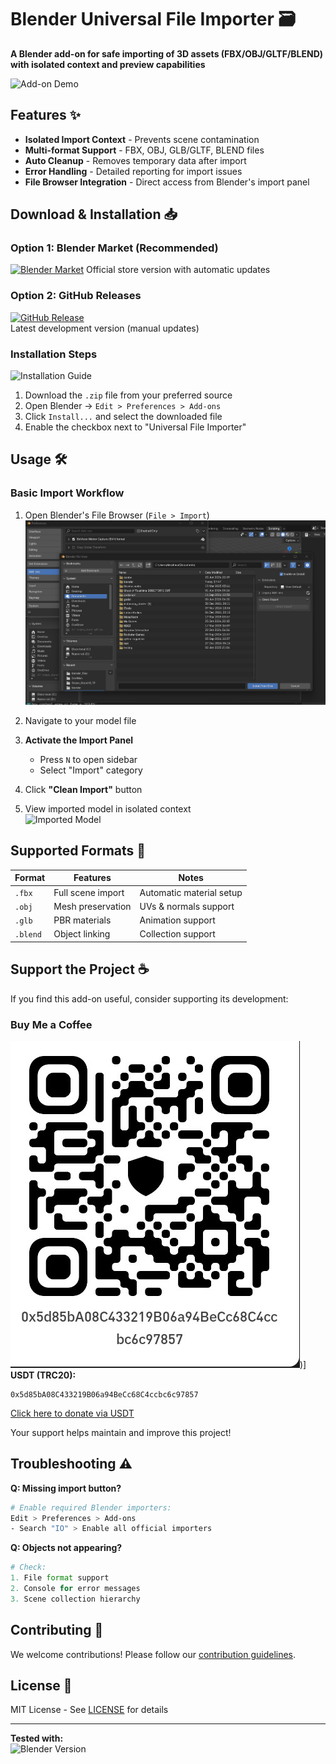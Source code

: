 # Blender Universal File Importer 🗃️

**A Blender add-on for safe importing of 3D assets (FBX/OBJ/GLTF/BLEND) with isolated context and preview capabilities**

![Add-on Demo](https://archive.org/download/rotatingfood2/06d99c_ec144b0a749e4cc0b43cdaf414a12766_mv2.gif) <!-- Replace with actual demo GIF -->

## Features ✨
- **Isolated Import Context** - Prevents scene contamination
- **Multi-format Support** - FBX, OBJ, GLB/GLTF, BLEND files
- **Auto Cleanup** - Removes temporary data after import
- **Error Handling** - Detailed reporting for import issues
- **File Browser Integration** - Direct access from Blender's import panel

## Download & Installation 📥

### Option 1: Blender Market (Recommended)
[![Blender Market](https://img.shields.io/badge/Blender_Market-Download-FF9900)]([[https://www.blendermarket.com/products/your-addon](https://extensions.blender.org/approval-queue/universal-file-importer/)](https://extensions.blender.org/approval-queue/universal-file-importer/))  
Official store version with automatic updates

### Option 2: GitHub Releases
[![GitHub Release](https://img.shields.io/badge/GitHub-Download-181717)](https://github.com/yourusername/blender_universal_file_importer/releases)  
Latest development version (manual updates)

### Installation Steps
![Installation Guide](https://via.placeholder.com/600x300.png?text=Installation+Steps+Screenshot)
1. Download the `.zip` file from your preferred source
2. Open Blender → `Edit > Preferences > Add-ons`
3. Click `Install...` and select the downloaded file
4. Enable the checkbox next to "Universal File Importer"

## Usage 🛠️

### Basic Import Workflow
1. Open Blender's File Browser (`File > Import`)
   ![Open Browser](https://github.com/rafaeldtr41/blender_universal_file_importer/blob/main/images/Captura%20de%20pantalla%202025-03-21%20222323.png)
3. Navigate to your model file
4. **Activate the Import Panel**  
   - Press `N` to open sidebar
   - Select "Import" category

5. Click **"Clean Import"** button  
   
6. View imported model in isolated context  
   ![Imported Model]([https://via.placeholder.com/800x400.png?text=Imported+Model+Preview](https://github.com/rafaeldtr41/blender_universal_file_importer/blob/main/images/Captura%20de%20pantalla%202025-03-21%20222806.png))

## Supported Formats 📄

| Format | Features | Notes |
|--------|----------|-------|
| `.fbx` | Full scene import | Automatic material setup |
| `.obj` | Mesh preservation | UVs & normals support |
| `.glb` | PBR materials | Animation support |
| `.blend` | Object linking | Collection support |

## Support the Project ☕

If you find this add-on useful, consider supporting its development:

### Buy Me a Coffee
![Buy Me A Coffee](https://github.com/rafaeldtr41/blender_universal_file_importer/blob/main/images/Screenshot_2025-03-21-18-36-47-635_com.wallet.crypto.trustapps.jpg))]  
**USDT (TRC20):**  
```
0x5d85bA08C433219B06a94BeCc68C4ccbc6c97857
```

[Click here to donate via USDT](https://your-donation-link.com)

Your support helps maintain and improve this project!

## Troubleshooting ⚠️

**Q: Missing import button?**  
```bash
# Enable required Blender importers:
Edit > Preferences > Add-ons
- Search "IO" > Enable all official importers
```

**Q: Objects not appearing?**  
```python
# Check:
1. File format support
2. Console for error messages
3. Scene collection hierarchy
```

## Contributing 🤝

We welcome contributions! Please follow our [contribution guidelines](CONTRIBUTING.md).

## License 📄

MIT License - See [LICENSE](LICENSE) for details

---

**Tested with:**  
![Blender Version](https://img.shields.io/badge/Blender-4.3.0+-orange)
